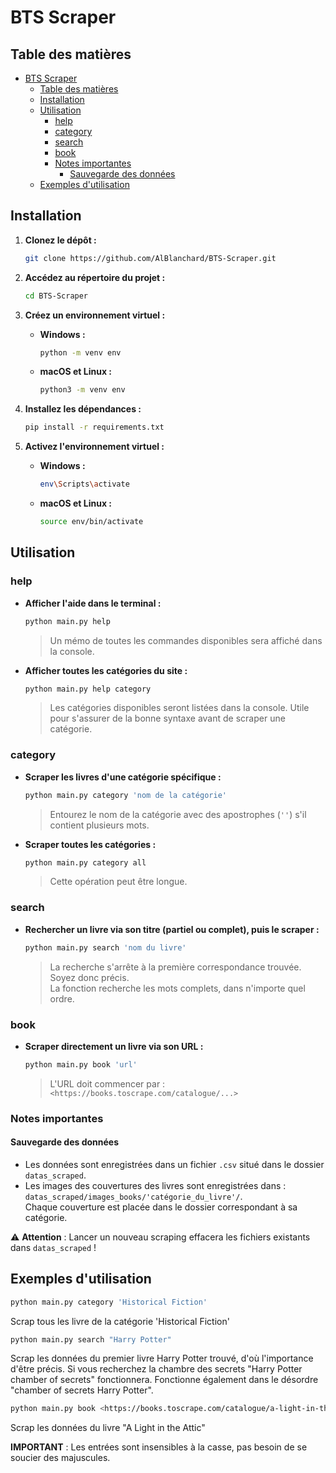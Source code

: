 # BTS Scraper

## Table des matières

- [BTS Scraper](#bts-scraper)
  - [Table des matières](#table-des-matières)
  - [Installation](#installation)
  - [Utilisation](#utilisation)
    - [help](#help)
    - [category](#category)
    - [search](#search)
    - [book](#book)
    - [Notes importantes](#notes-importantes)
      - [Sauvegarde des données](#sauvegarde-des-données)
  - [Exemples d'utilisation](#exemples-dutilisation)

## Installation

1. **Clonez le dépôt :**

    ```bash
    git clone https://github.com/AlBlanchard/BTS-Scraper.git
    ```

2. **Accédez au répertoire du projet :**

    ```bash
    cd BTS-Scraper
    ```

3. **Créez un environnement virtuel :**

    - **Windows :**

        ```bash
        python -m venv env
        ```

    - **macOS et Linux :**

        ```bash
        python3 -m venv env
        ```

4. **Installez les dépendances :**

    ```bash
    pip install -r requirements.txt
    ```

5. **Activez l'environnement virtuel :**

    - **Windows :**

        ```bash
        env\Scripts\activate
        ```

    - **macOS et Linux :**

        ```bash
        source env/bin/activate
        ```

## Utilisation

### help

- **Afficher l'aide dans le terminal :**

    ```bash
    python main.py help
    ```

    > Un mémo de toutes les commandes disponibles sera affiché dans la console.

- **Afficher toutes les catégories du site :**

    ```bash
    python main.py help category
    ```

    > Les catégories disponibles seront listées dans la console. Utile pour s'assurer de la bonne syntaxe avant de scraper une catégorie.

### category

- **Scraper les livres d'une catégorie spécifique :**

    ```bash
    python main.py category 'nom de la catégorie'
    ```

    > Entourez le nom de la catégorie avec des apostrophes (`''`) s'il contient plusieurs mots.

- **Scraper toutes les catégories :**

    ```bash
    python main.py category all
    ```

    > Cette opération peut être longue.

### search

- **Rechercher un livre via son titre (partiel ou complet), puis le scraper :**

    ```bash
    python main.py search 'nom du livre'
    ```

    > La recherche s'arrête à la première correspondance trouvée. Soyez donc précis.  
    > La fonction recherche les mots complets, dans n'importe quel ordre.

### book

- **Scraper directement un livre via son URL :**

    ```bash
    python main.py book 'url'
    ```

    > L'URL doit commencer par :  
    `<https://books.toscrape.com/catalogue/...>`

### Notes importantes

#### Sauvegarde des données

- Les données sont enregistrées dans un fichier `.csv` situé dans le dossier `datas_scraped`.
- Les images des couvertures des livres sont enregistrées dans :  
  `datas_scraped/images_books/'catégorie_du_livre'/`.  
  Chaque couverture est placée dans le dossier correspondant à sa catégorie.

⚠️ **Attention** : Lancer un nouveau scraping effacera les fichiers existants dans `datas_scraped` !

## Exemples d'utilisation

```bash
python main.py category 'Historical Fiction'
```

Scrap tous les livre de la catégorie 'Historical Fiction'

```bash
python main.py search "Harry Potter"
```

Scrap les données du premier livre Harry Potter trouvé, d'où l'importance d'être précis.
Si vous recherchez la chambre des secrets "Harry Potter chamber of secrets" fonctionnera.
Fonctionne également dans le désordre "chamber of secrets Harry Potter".

```bash
python main.py book <https://books.toscrape.com/catalogue/a-light-in-the-attic_1000/index.html>
```

Scrap les données du livre "A Light in the Attic"

**IMPORTANT** : Les entrées sont insensibles à la casse, pas besoin de se soucier des majuscules.
